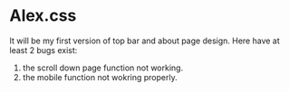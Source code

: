 # Alex.css
It will be my first version of top bar and about page design.
Here have at least 2 bugs exist:
1. the scroll down page function not working.
2. the mobile function not wokring properly. 


